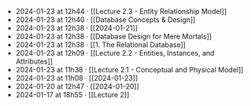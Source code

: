 - 2024-01-23 at 12h44 · [[Lecture 2.3 - Entity Relationship Model]]
- 2024-01-23 at 12h40 · [[Database Concepts & Design]]
- 2024-01-23 at 12h38 · [[2024-01-21]]
- 2024-01-23 at 12h38 · [[Database Design for Mere Mortals]]
- 2024-01-23 at 12h38 · [[1. The Relational Database]]
- 2024-01-23 at 12h09 · [[Lecture 2.2 - Entities,  Instances, and Attributes]]
- 2024-01-23 at 11h38 · [[Lecture 2.1 - Conceptual and Physical Model]]
- 2024-01-23 at 11h08 · [[2024-01-23]]
- 2024-01-20 at 12h47 · [[2024-01-20]]
- 2024-01-17 at 18h55 · [[Lecture 2]]
